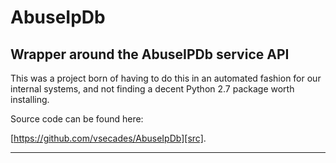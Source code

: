 # AbuseIpDb
## Wrapper around the AbuseIPDb service API

This was a project born of having to do this in an automated fashion for our internal systems, and not finding a decent
Python 2.7 package worth installing.

Source code can be found here:

[https://github.com/vsecades/AbuseIpDb][src].

----

